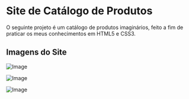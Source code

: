 # Site de Catálogo de Produtos
O seguinte projeto é um catálogo de produtos imaginários, feito a fim de praticar os meus conhecimentos em HTML5 e CSS3.

## Imagens do Site


![Image](https://github.com/user-attachments/assets/4f7f3ed1-49ed-405d-8be5-fdf8f767336b)


![Image](https://github.com/user-attachments/assets/9a1722f1-b35a-4f11-bfb5-846a9c71e954)


![Image](https://github.com/user-attachments/assets/f2dee5ae-7dca-4e20-9c52-5e67d85cccc2)